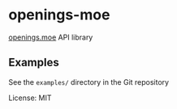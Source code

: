 # openings-moe


[openings.moe](https://openings.moe) API library

## Examples

See the `examples/` directory in the Git repository


License: MIT

